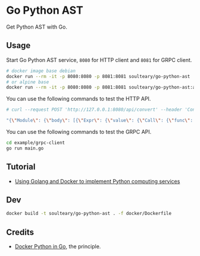 # Go Python AST

Get Python AST with Go.

## Usage

Start Go Python AST service, `8080` for HTTP client and `8081` for GRPC client.

```bash
# docker image base debian
docker run --rm -it -p 8080:8080 -p 8081:8081 soulteary/go-python-ast
# or alpine base
docker run --rm -it -p 8080:8080 -p 8081:8081 soulteary/go-python-ast:alpine
```

You can use the following commands to test the HTTP API.

```bash
# curl --request POST 'http://127.0.0.1:8080/api/convert' --header 'Content-Type: application/json' --data-raw 'print("hello world")'

"{\"Module\": {\"body\": [{\"Expr\": {\"value\": {\"Call\": {\"func\": {\"Name\": {\"id\": \"print\", \"ctx\": \"Load\"}}, \"args\": [{\"Str\": {\"s\": \"hello world\"}}], \"keywords\": []}}}}]}}"
```

You can use the following commands to test the GRPC API.

```bash
cd example/grpc-client
go run main.go
```

## Tutorial

- [Using Golang and Docker to implement Python computing services](https://soulteary.com/2023/05/22/using-golang-and-docker-to-implement-python-computing-services.html)

## Dev

```bash
docker build -t soulteary/go-python-ast . -f docker/Dockerfile
```

## Credits

- [Docker Python in Go](https://github.com/soulteary/docker-python-in-go), the principle.
